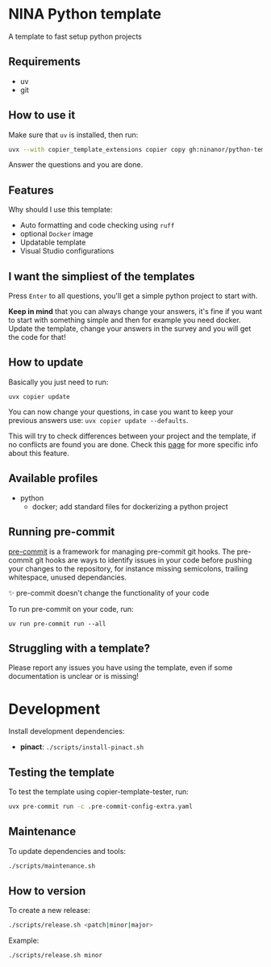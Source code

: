 # NINA Python template
A template to fast setup python projects

## Requirements
- uv
- git

## How to use it
Make sure that `uv` is installed, then run:

```bash
uvx --with copier_template_extensions copier copy gh:ninanor/python-template my-awesome-python-project --trust
```

Answer the questions and you are done.


## Features
Why should I use this template:

- Auto formatting and code checking using `ruff`
- optional `Docker` image
- Updatable template
- Visual Studio configurations

## I want the simpliest of the templates
Press `Enter` to all questions, you'll get a simple python project to start with.

**Keep in mind** that you can always change your answers, it's fine if you want to start with something simple and then for example you need docker. Update the template, change your answers in the survey and you will get the code for that!

## How to update
Basically you just need to run:
```
uvx copier update
```

You can now change your questions, in case you want to keep your previous answers use: `uvx copier update --defaults`.

This will try to check differences between your project and the template, if no conflicts are found you are done.
Check this [page](https://copier.readthedocs.io/en/stable/updating/) for more specific info about this feature.


## Available profiles
- python
    - docker; add standard files for dockerizing a python project

## Running pre-commit

[pre-commit](https://github.com/pre-commit/pre-commit) is a framework for managing pre-commit git hooks. The pre-commit git hooks are ways to identify issues in your code before pushing your changes to the repository, for instance missing semicolons, trailing whitespace, unused dependancies.

:sparkles: pre-commit doesn't change the functionality of your code

To run pre-commit on your code, run:

```
uv run pre-commit run --all
```

## Struggling with a template?
Please report any issues you have using the template, even if some documentation is unclear or is missing!


# Development
Install development dependencies:
- **pinact**: `./scripts/install-pinact.sh`

## Testing the template
To test the template using copier-template-tester, run:
```bash
uvx pre-commit run -c .pre-commit-config-extra.yaml
```

## Maintenance
To update dependencies and tools:
```bash
./scripts/maintenance.sh
```

## How to version
To create a new release:
```bash
./scripts/release.sh <patch|minor|major>
```

Example:
```bash
./scripts/release.sh minor
```
